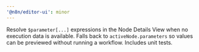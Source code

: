 ```yaml
---
'@n8n/editor-ui': minor
---
```


Resolve `$parameter[...]` expressions in the Node Details View when no execution data is available. Falls back to `activeNode.parameters` so values can be previewed without running a workflow. Includes unit tests.
